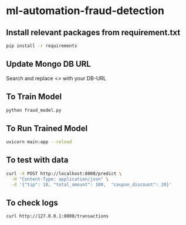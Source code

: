 # ml-automation-fraud-detection

## Install relevant packages from requirement.txt
```bash
pip install -r requirements
```


## Update Mongo DB URL
Search and replace <<MONGO DB URL>> with your DB-URL


## To Train Model
```bash
python fraud_model.py 
```

## To Run Trained Model
```bash
uvicorn main:app --reload
```

## To test with data
```bash
curl -X POST http://localhost:8000/predict \
  -H "Content-Type: application/json" \
  -d '{"tip": 10, "total_amount": 100,  "coupon_discount": 20}'
```

## To check logs
```bash
curl http://127.0.0.1:8000/transactions
```
